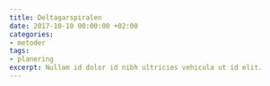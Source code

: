 ```yaml
---
title: Deltagarspiralen
date: 2017-10-10 00:00:00 +02:00
categories:
- metoder
tags:
- planering
excerpt: Nullam id dolor id nibh ultricies vehicula ut id elit.
---
```

